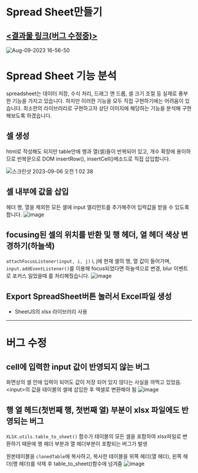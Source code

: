 # Spread Sheet만들기

## [<결과물 링크(버그 수정중)>](https://jungbin97.github.io/SpreadSheet/)

![Aug-09-2023 16-56-50](https://github.com/jungbin97/SpreadSheet/assets/57621519/69372e11-51e4-42a0-ac73-ebc1081539f3)

# Spread Sheet 기능 분석
spreadsheet는 데이터 저장, 수식 처리, 드래그 앤 드롭, 셀 크기 조절 등 실제로 풍부한 기능을 가지고 있습니다. 하지만 이러한 기능을 모두 직접 구현하기에는 어려움이 있습니다.
최소한의 라이브러리로 구현하고자 상단 이미지에 해당하는 기능을 분석해 구현 해보도록 하겠습니다.

## 셀 생성
html로 작성해도 되지만 table안에 행과 열(셀)들이 반복되어 있고, 개수 확장에 용이하므로 반복문으로 DOM insertRow(), insertCell()메소드로 직접 삽입합니다.

![스크린샷 2023-09-06 오전 1 02 38](https://github.com/jungbin97/SpreadSheet/assets/57621519/40de267a-33eb-4847-bbc7-1ada5a10be76)

## 셀 내부에 값을 삽입
헤더 행, 열을 제외한 모든 셀에 input 엘리먼트를 추가해주어 입력값을 받을 수 있도록 합니다.
![image](https://github.com/jungbin97/SpreadSheet/assets/57621519/911e1f3a-b265-4653-8aee-6dc2435f9bcf)


## focusing된 셀의 위치를 반환 및 행 헤더, 열 헤더 색상 변경하기(하늘색)
`attachFocusListener(input, i, j)` i, j에 현재 셀의 행, 열 값이 들어가며, `input.addEventListener()`를 이용해 focus되었다면 하늘색으로 변경, blur 이벤트로 포커스 잃었을때 를 처리해줬습니다.
![image](https://github.com/jungbin97/SpreadSheet/assets/57621519/a0257677-a981-431e-8f28-066233053396)


## Export SpreadSheet버튼 눌러서 Excel파일 생성
- SheetJS의 xlsx 라이브러리 사용

---
# 버그 수정
## cell에 입력한 input 값이 반영되지 않는 버그
화면상의 셀 안에 입력이 되어도 값이 저장 되어 있지 않다는 사실을 까먹고 있었음. \<input>의 값을 테이블의 셀에 삽입한 후 엑셀로 변환해야 됨
![image](https://github.com/jungbin97/SpreadSheet/assets/57621519/205bb070-6e1c-4e36-ad4f-dc48b3b78f28)

## 행 열 헤드(첫번째 행, 첫번째 열) 부분이 xlsx 파일에도 반영되는 버그
`XLSX.utils.table_to_sheet()` 함수가 테이블의 모든 셀을 포함하여 xlsx파일로 변환하기 때문에 행 헤더 부분과 열 헤더부분이 포함되는 버그가 발생

원본테이블을 `clonedTable`에 복사하고, 복사한 테이블을 위쪽 헤더(열 헤더), 왼쪽 헤더(행 헤더)를 삭제 후 table_to_sheet()함수에 넘겨줌
![image](https://github.com/jungbin97/SpreadSheet/assets/57621519/0305d67b-17d5-4bf0-8307-c8766d4b3dff)
